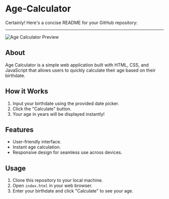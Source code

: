 # Age-Calculator

Certainly! Here's a concise README for your GitHub repository:

---

![Age Calculator Preview](preview.png)

## About
Age Calculator is a simple web application built with HTML, CSS, and JavaScript that allows users to quickly calculate their age based on their birthdate.

## How it Works
1. Input your birthdate using the provided date picker.
2. Click the "Calculate" button.
3. Your age in years will be displayed instantly!

## Features
- User-friendly interface.
- Instant age calculation.
- Responsive design for seamless use across devices.

## Usage
1. Clone this repository to your local machine.
2. Open `index.html` in your web browser.
3. Enter your birthdate and click "Calculate" to see your age.
